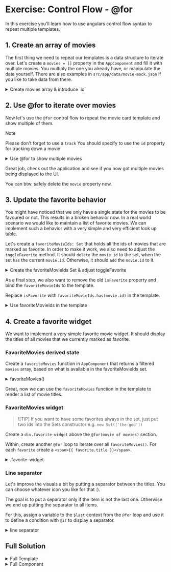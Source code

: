 # Exercise: Control Flow - @for

In this exercise you'll learn how to use angulars control flow syntax to repeat multiple templates.

## 1. Create an array of movies

The first thing we need to repeat our templates is a data structure to iterate over. 
Let's create a `movies = []` property in the `AppComponent` and fill it with multiple movies.
You multiply the one you already have, or manipulate the data yourself. There are also examples in `src/app/data/movie-mock.json`
if you like to take data from there.

<details>
  <summary>Create movies array & introduce `id`</summary>

```ts
// src/app/app.component.ts

movies = [
  {
    id: 'the-god',
    title: 'The Godfather',
    poster_path: '/3bhkrj58Vtu7enYsRolD1fZdja1.jpg',
    vote_average: 10,
  },
  {
    id: 'the-god-2',
    title: 'The Godfather part II',
    poster_path: '/hek3koDUyRQk7FIhPXsa6mT2Zc3.jpg',
    vote_average: 9,
  },
  {
    id: 'the-god-3',
    title: 'The Godfather part III',
    poster_path: '/lm3pQ2QoQ16pextRsmnUbG2onES.jpg',
    vote_average: 10,
  },
];

```

</details>

## 2. Use @for to iterate over movies

Now let's use the `@for` control flow to repeat the movie card template and show multiple of them.

> [!NOTE]
> Please don't forget to use a `track`
> You should specify to use the `id` property for tracking down a movie

<details>
  <summary>Use @for to show multiple movies</summary>

Place the `@for` block directly before the `div.movie-card`.

```html
<!-- src/app/app.component.ts -->

<app-shell>
  @for (movie of movies; track movie.id) {
    
  }
</app-shell>

```

Within the `@for` block we now put the `div.movie-card`. This tells angular to repeat the enclosed template
for each defined item in the `movies` array.

```html
<!-- src/app/app.component.ts -->

<app-shell>
  @for (movie of movies; track movie.id) {
  <div class="movie-card">
    <img
      class="movie-image"
      [alt]="movie.title"
      [src]="'https://image.tmdb.org/t/p/w342' + movie.poster_path" />
    <div class="movie-card-content">
      <div class="movie-card-title">{{ movie.title }}</div>
      <div class="movie-card-rating">{{ movie.vote_average }}</div>
    </div>
    <button
      class="favorite-indicator"
      [class.is-favorite]="isFavorite"
      (click)="toggleFavorite(movie)">
        @if (isFavorite) {
          I like it
        } @else {
          Like me
        }
    </button>
  </div>
  }
</app-shell>

```

</details>

Great job, check out the application and see if you now got multiple movies being displayed to the UI.

You can btw. safely delete the `movie` property now.

## 3. Update the favorite behavior

You might have noticed that we only have a single state for the movies to be favoured or not. This results in a broken
behavior now. In a real world scenario we would like to maintain a list of favorite movies. We can implement such a behavior with a very simple
and very efficient look up table.

Let's create a `favoriteMovieIds: Set` that holds all the ids of movies that are marked as favorite.
In order to make it work, we also need to adjust the `toggleFavorite` method.
It should `delete` the `movie.id` to the set, when the set `has` the current `movie.id`. Otherwise, 
it should `add` the `movie.id` to it.

<details>
  <summary>Create the favoriteMovieIds Set & adjust toggleFavorite</summary>

```ts
// src/app/app.component.ts

favoriteMovieIds = new Set();

toggleFavorite(movie) {
  // if we have it already, remove it. Otherwise, add it
  if (this.favoriteMovieIds.has(movie.id)) {
    this.favoriteMovieIds.delete(movie.id);
  } else {
    this.favoriteMovieIds.add(movie.id);
  }
}

```

</details>

As a final step, we also want to remove the old `isFavorite` property and
bind the `favoriteMovieIds` to the template.

Replace `isFavorite` with `favoriteMovieIds.has(movie.id)` in the template.

<details>
  <summary>Use favoriteMovieIds in the template</summary>

```html
<!-- src/app/app.component.ts -->

<button
  class="favorite-indicator"
  [class.is-favorite]="favoriteMovieIds.has(movie.id)"
  (click)="toggleFavorite(movie)">
    @if (favoriteMovieIds.has(movie.id)) {
      I like it
    } @else {
      Like me
    }
</button>

```

</details>

## 4. Create a favorite widget

We want to implement a very simple favorite movie widget. It should display the titles of all
movies that we currently marked as favorite.

### FavoriteMovies derived state

Create a `favoriteMovies` function in `AppComponent` that returns a filtered `movies` array, based on
what is available in the favoriteMovieIds set.

<details>
  <summary>favoriteMovies()</summary>

> [!NOTE]
> You can implement this in multiple ways, as a class function, an anonymous function
> or a `getter`. You can choose whatever way you like.

```ts
// src/app/app.component.ts

favoriteMovies = () => {
  return this.movies.filter(movie => this.favoriteMovieIds.has(movie.id));
};

```

</details>

Great, now we can use the `favoriteMovies` function in the template to render a list of movie titles.

### FavoriteMovies widget

> ![TIP]
> If you want to have some favorites always in the set, just put two ids into the Sets constructor
> e.g. `new Set(['the-god'])`

Create a `div.favorite-widget` above the `@for(movie of movies)` section. 

Within, create another `@for` loop to iterate over all `favoriteMovies()`.
For each `favorite` create a `<span>{{ favorite.title }}</span>`.

<details>
  <summary>.favorite-widget</summary>

```html

<div class="favorite-widget">
  @for (fav of favoriteMovies(); track fav) {
    <span>{{ fav.title }}</span>
  }
</div>
```

</details>

### Line separator

Let's improve the visuals a bit by putting a separator between the titles.
You can choose whatever icon you like for that :).

The goal is to put a separator only if the item is not the last one. Otherwise we end up putting
the separator to all items.

For this, assign a variable to the `$last` context from the `@for` loop and use it to define
a condition with `@if` to display a separator.

<details>
  <summary>line separator</summary>

```html

<div class="favorite-widget">
  @for (fav of favoriteMovies(); track fav; let last = $last) {
  
    <span>{{ fav.title }}</span>
    
    @if (!last) {
      <span>•</span>
    }
  }
</div>
```

</details>

## Full Solution

<details>
  <summary>Full Template</summary>


```html
<app-shell>
  <div class="favorite-widget">
    @for (fav of favoriteMovies(); track fav; let last = $last) {
      <span>{{ fav.title }}</span>
      @if (!last) {
        <span>•</span>
      }
    }
  </div>
  
  @for (movie of movies; track movie.id) {
    <div class="movie-card">
      <img
        class="movie-image"
        [alt]="movie.title"
        [src]="'https://image.tmdb.org/t/p/w342' + movie.poster_path" />
      <div class="movie-card-content">
        <div class="movie-card-title">{{ movie.title }}</div>
        <div class="movie-card-rating">{{ movie.vote_average }}</div>
      </div>
      <button
        class="favorite-indicator"
        [class.is-favorite]="favoriteMovieIds.has(movie.id)"
        (click)="toggleFavorite(movie)">
          @if (favoriteMovieIds.has(movie.id)) {
            I like it
          } @else {
            Like me
          }
      </button>
    </div>
  }
</app-shell>
```

</details>

<details>
  <summary>Full Component</summary>

```ts
export class AppComponent {
  movies = [
    {
      id: 'the-god',
      title: 'The Godfather',
      poster_path: '/3bhkrj58Vtu7enYsRolD1fZdja1.jpg',
      vote_average: 10,
    },
    {
      id: 'the-god-2',
      title: 'The Godfather part II',
      poster_path: '/hek3koDUyRQk7FIhPXsa6mT2Zc3.jpg',
      vote_average: 9,
    },
    {
      id: 'the-god-3',
      title: 'The Godfather part III',
      poster_path: '/lm3pQ2QoQ16pextRsmnUbG2onES.jpg',
      vote_average: 10,
    },
  ];

  favoriteMovieIds = new Set();

  favoriteMovies = () => {
    return this.movies.filter(movie => this.favoriteMovieIds.has(movie.id));
  };

  toggleFavorite(movie) {
    if (this.favoriteMovieIds.has(movie.id)) {
      this.favoriteMovieIds.delete(movie.id);
    } else {
      this.favoriteMovieIds.add(movie.id);
    }
  }
}
```

</details>
